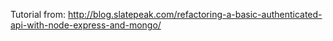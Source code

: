 Tutorial from: http://blog.slatepeak.com/refactoring-a-basic-authenticated-api-with-node-express-and-mongo/